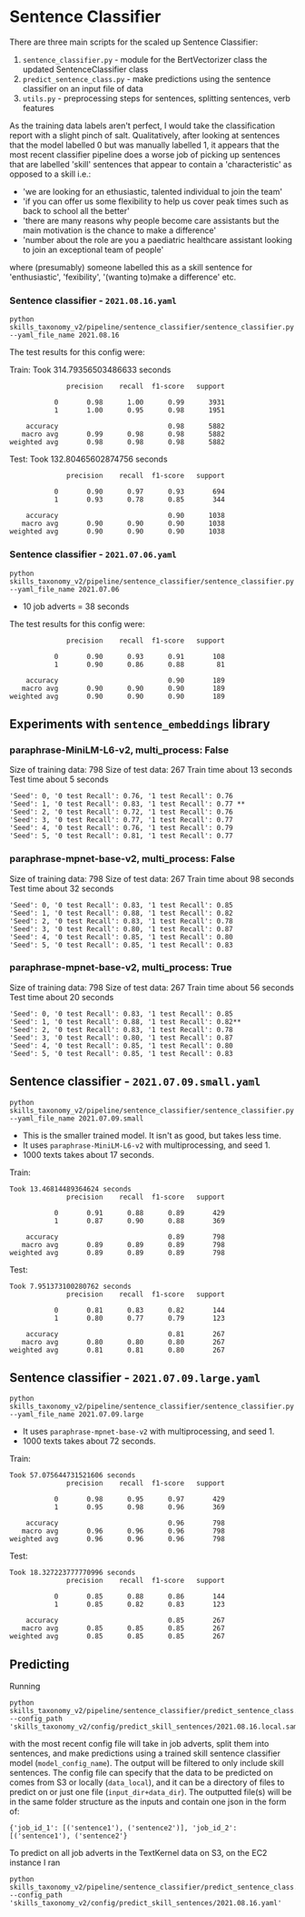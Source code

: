 # Sentence Classifier

There are three main scripts for the scaled up Sentence Classifier:

1. `sentence_classifier.py` - module for the BertVectorizer class the updated SentenceClassifier class
2. `predict_sentence_class.py` - make predictions using the sentence classifier on an input file of data
3. `utils.py` - preprocessing steps for sentences, splitting sentences, verb features

As the training data labels aren't perfect, I would take the classification report with a slight pinch of salt. Qualitatively, after looking at sentences that the model labelled 0 but was manually labelled 1, it appears that the most recent classifier pipeline does a worse job of picking up sentences that are labelled 'skill' sentences that appear to contain a 'characteristic' as opposed to a skill i.e.:

- 'we are looking for an ethusiastic, talented individual to join the team'
- 'if you can offer us some flexibility to help us cover peak times such as back to school all the better'
- 'there are many reasons why people become care assistants but the main motivation is the chance to make a difference'
- 'number about the role are you a paediatric healthcare assistant looking to join an exceptional team of people'

where (presumably) someone labelled this as a skill sentence for 'enthusiastic', 'fexibility', '(wanting to)make a difference' etc.

### Sentence classifier - `2021.08.16.yaml`

`python skills_taxonomy_v2/pipeline/sentence_classifier/sentence_classifier.py --yaml_file_name 2021.08.16`

The test results for this config were:

Train:
Took 314.79356503486633 seconds

```
              precision    recall  f1-score   support

           0       0.98      1.00      0.99      3931
           1       1.00      0.95      0.98      1951

    accuracy                           0.98      5882
   macro avg       0.99      0.98      0.98      5882
weighted avg       0.98      0.98      0.98      5882

```

Test:
Took 132.80465602874756 seconds

```
              precision    recall  f1-score   support

           0       0.90      0.97      0.93       694
           1       0.93      0.78      0.85       344

    accuracy                           0.90      1038
   macro avg       0.90      0.90      0.90      1038
weighted avg       0.90      0.90      0.90      1038
```

### Sentence classifier - `2021.07.06.yaml`

`python skills_taxonomy_v2/pipeline/sentence_classifier/sentence_classifier.py --yaml_file_name 2021.07.06`

- 10 job adverts = 38 seconds

The test results for this config were:

```
              precision    recall  f1-score   support

           0       0.90      0.93      0.91       108
           1       0.90      0.86      0.88        81

    accuracy                           0.90       189
   macro avg       0.90      0.90      0.90       189
weighted avg       0.90      0.90      0.90       189
```

## Experiments with `sentence_embeddings` library

### paraphrase-MiniLM-L6-v2, multi_process: False

Size of training data: 798
Size of test data: 267
Train time about 13 seconds
Test time about 5 seconds

```
'Seed': 0, '0 test Recall': 0.76, '1 test Recall': 0.76
'Seed': 1, '0 test Recall': 0.83, '1 test Recall': 0.77 **
'Seed': 2, '0 test Recall': 0.72, '1 test Recall': 0.76
'Seed': 3, '0 test Recall': 0.77, '1 test Recall': 0.77
'Seed': 4, '0 test Recall': 0.76, '1 test Recall': 0.79
'Seed': 5, '0 test Recall': 0.81, '1 test Recall': 0.77
```

### paraphrase-mpnet-base-v2, multi_process: False

Size of training data: 798
Size of test data: 267
Train time about 98 seconds
Test time about 32 seconds

```
'Seed': 0, '0 test Recall': 0.83, '1 test Recall': 0.85
'Seed': 1, '0 test Recall': 0.88, '1 test Recall': 0.82
'Seed': 2, '0 test Recall': 0.83, '1 test Recall': 0.78
'Seed': 3, '0 test Recall': 0.80, '1 test Recall': 0.87
'Seed': 4, '0 test Recall': 0.85, '1 test Recall': 0.80
'Seed': 5, '0 test Recall': 0.85, '1 test Recall': 0.83
```

### paraphrase-mpnet-base-v2, multi_process: True

Size of training data: 798
Size of test data: 267
Train time about 56 seconds
Test time about 20 seconds

```
'Seed': 0, '0 test Recall': 0.83, '1 test Recall': 0.85
'Seed': 1, '0 test Recall': 0.88, '1 test Recall': 0.82**
'Seed': 2, '0 test Recall': 0.83, '1 test Recall': 0.78
'Seed': 3, '0 test Recall': 0.80, '1 test Recall': 0.87
'Seed': 4, '0 test Recall': 0.85, '1 test Recall': 0.80
'Seed': 5, '0 test Recall': 0.85, '1 test Recall': 0.83
```

## Sentence classifier - `2021.07.09.small.yaml`

```
python skills_taxonomy_v2/pipeline/sentence_classifier/sentence_classifier.py --yaml_file_name 2021.07.09.small
```

- This is the smaller trained model. It isn't as good, but takes less time.
- It uses `paraphrase-MiniLM-L6-v2` with multiprocessing, and seed 1.
- 1000 texts takes about 17 seconds.

Train:

```
Took 13.46814489364624 seconds
              precision    recall  f1-score   support

           0       0.91      0.88      0.89       429
           1       0.87      0.90      0.88       369

    accuracy                           0.89       798
   macro avg       0.89      0.89      0.89       798
weighted avg       0.89      0.89      0.89       798

```

Test:

```
Took 7.951373100280762 seconds
              precision    recall  f1-score   support

           0       0.81      0.83      0.82       144
           1       0.80      0.77      0.79       123

    accuracy                           0.81       267
   macro avg       0.80      0.80      0.80       267
weighted avg       0.81      0.81      0.80       267

```

## Sentence classifier - `2021.07.09.large.yaml`

```
python skills_taxonomy_v2/pipeline/sentence_classifier/sentence_classifier.py --yaml_file_name 2021.07.09.large
```

- It uses `paraphrase-mpnet-base-v2` with multiprocessing, and seed 1.
- 1000 texts takes about 72 seconds.

Train:

```
Took 57.075644731521606 seconds
              precision    recall  f1-score   support

           0       0.98      0.95      0.97       429
           1       0.95      0.98      0.96       369

    accuracy                           0.96       798
   macro avg       0.96      0.96      0.96       798
weighted avg       0.96      0.96      0.96       798

```

Test:

```
Took 18.327223777770996 seconds
              precision    recall  f1-score   support

           0       0.85      0.88      0.86       144
           1       0.85      0.82      0.83       123

    accuracy                           0.85       267
   macro avg       0.85      0.85      0.85       267
weighted avg       0.85      0.85      0.85       267

```

## Predicting

Running

```
python skills_taxonomy_v2/pipeline/sentence_classifier/predict_sentence_class.py --config_path 'skills_taxonomy_v2/config/predict_skill_sentences/2021.08.16.local.sample.yaml'
```

with the most recent config file will take in job adverts, split them into sentences, and make predictions using a trained skill sentence classifier model (`model_config_name`). The output will be filtered to only include skill sentences. The config file can specify that the data to be predicted on comes from S3 or locally (`data_local`), and it can be a directory of files to predict on or just one file (`input_dir+data_dir`). The outputted file(s) will be in the same folder structure as the inputs and contain one json in the form of:

```
{'job_id_1': [('sentence1'), ('sentence2')], 'job_id_2': [('sentence1'), ('sentence2'}
```

To predict on all job adverts in the TextKernel data on S3, on the EC2 instance I ran

```
python skills_taxonomy_v2/pipeline/sentence_classifier/predict_sentence_class.py --config_path 'skills_taxonomy_v2/config/predict_skill_sentences/2021.08.16.yaml'
```
